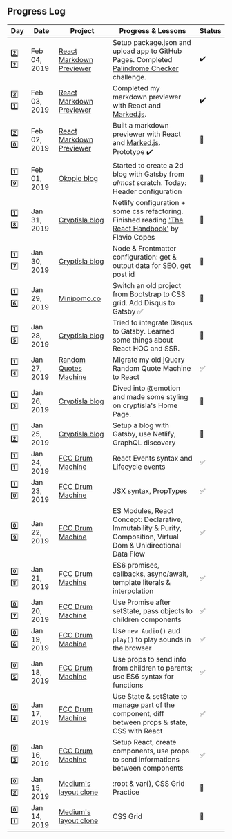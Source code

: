 ## Progress Log

| Day | Date | Project | Progress & Lessons | Status |
| --- | --- | --- | --- | --- |
| 2️⃣ 2️⃣ | Feb 04, 2019 | [React Markdown Previewer](https://mattldwig.github.io/react-markdown-preview/) | Setup package.json and upload app to GitHub Pages. Completed [Palindrome Checker](https://learn.freecodecamp.org/javascript-algorithms-and-data-structures/javascript-algorithms-and-data-structures-projects/palindrome-checker) challenge. | ✔️ |
| 2️⃣ 1️⃣ | Feb 03, 2019 | [React Markdown Previewer](https://github.com/MattLdwig/react-markdown-preview.git) | Completed my markdown previewer with React and [Marked.js](https://marked.js.org).| ✔️ |
| 2️⃣ 0️⃣ | Feb 02, 2019 | [React Markdown Previewer](https://github.com/MattLdwig/react-markdown-preview.git) | Built a markdown previewer with React and [Marked.js](https://marked.js.org). Prototype ✔️| 🔨 |
| 1️⃣ 9️⃣ | Feb 01, 2019 | [Okopio blog](https://github.com/MattLdwig/okopio.git) | Started to create a 2d blog with Gatsby from _almost_ scratch. Today: Header configuration | 🔨 |
| 1️⃣ 8️⃣ | Jan 31, 2019 | [Cryptisla blog](www.cryptisla.com) | Netlify configuration + some css refactoring. Finished reading ['The React Handbook'](https://flaviocopes.com/page/ebooks/) by Flavio Copes | 🔨 |
| 1️⃣ 7️⃣ | Jan 30, 2019 | [Cryptisla blog](https://github.com/MattLdwig/cryptisla) | Node & Frontmatter configuration: get & output data for SEO, get post id  | 🔨 |
| 1️⃣ 6️⃣| Jan 29, 2019 | [Minipomo.co](https://github.com/MattLdwig/minimalist-pomodoro.git) | Switch an old project from Bootstrap to CSS grid. Add Disqus to Gatsby ✅ | 🔨 |
| 1️⃣ 5️⃣ | Jan 28, 2019 | [Cryptisla blog](https://github.com/MattLdwig/cryptisla) | Tried to integrate Disqus to Gatsby. Learned some things about React HOC and SSR. | 🔨 |
| 1️⃣ 4️⃣ | Jan 27, 2019 | [Random Quotes Machine](https://github.com/MattLdwig/FreeCodeCamp_Random-Quotes-and-Colors) | Migrate my old jQuery Random Quote Machine to React | ✅ |
| 1️⃣ 3️⃣ | Jan 26, 2019 | [Cryptisla blog](https://github.com/MattLdwig/cryptisla) | Dived into @emotion and made some styling on cryptisla's Home Page. | 🔨 |
| 1️⃣ 2️⃣ | Jan 25, 2019 | [Cryptisla blog](https://github.com/MattLdwig/cryptisla) | Setup a blog with Gatsby, use Netlify, GraphQL discovery | 🔨 |
| 1️⃣ 1️⃣ | Jan 24, 2019 | [FCC Drum Machine](https://github.com/MattLdwig/react-drum-machine) | React Events syntax and Lifecycle events | ✅ |
| 1️⃣ 0️⃣ | Jan 23, 2019 | [FCC Drum Machine](https://github.com/MattLdwig/react-drum-machine) | JSX syntax, PropTypes | ✅ |
| 0️⃣ 9️⃣ | Jan 22, 2019 | [FCC Drum Machine](https://github.com/MattLdwig/react-drum-machine) | ES Modules, React Concept: Declarative, Immutability & Purity, Composition, Virtual Dom & Unidirectional Data Flow | ✅ |
| 0️⃣ 8️⃣ | Jan 21, 2019 | [FCC Drum Machine](https://github.com/MattLdwig/react-drum-machine) | ES6 promises, callbacks, async/await, template literals & interpolation | ✅ |
| 0️⃣ 7️⃣ | Jan 20, 2019 | [FCC Drum Machine](https://github.com/MattLdwig/react-drum-machine) | Use Promise after setState, pass objects to children components | ✅ |
| 0️⃣ 6️⃣ | Jan 19, 2019 | [FCC Drum Machine](https://github.com/MattLdwig/react-drum-machine) | Use `new Audio()` aud `play()` to play sounds in the browser | ✅ |
| 0️⃣ 5️⃣ | Jan 18, 2019 | [FCC Drum Machine](https://github.com/MattLdwig/react-drum-machine) | Use props to send info from children to parents; use ES6 syntax for functions | ✅ |
| 0️⃣ 4️⃣ | Jan 17, 2019 | [FCC Drum Machine](https://github.com/MattLdwig/react-drum-machine) | Use State & setState to manage part of the component, diff between props & state, CSS with React | ✅ |
| 0️⃣ 3️⃣ | Jan 16, 2019 | [FCC Drum Machine](https://github.com/MattLdwig/react-drum-machine) | Setup React, create components, use props to send informations between components | ✅ |
| 0️⃣ 2️⃣ | Jan 15, 2019 | [Medium's layout clone](medium-layout-grid) | :root & var(), CSS Grid Practice | 🔨 |
| 0️⃣ 1️⃣ | Jan 14, 2019 | [Medium's layout clone](medium-layout-grid) | CSS Grid | 🔨 |
